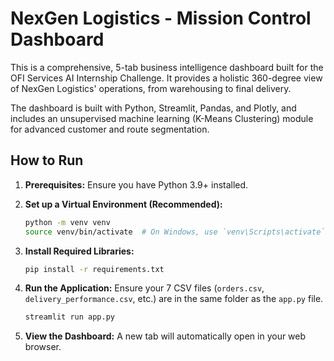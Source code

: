 # NexGen Logistics - Mission Control Dashboard

This is a comprehensive, 5-tab business intelligence dashboard built for the OFI Services AI Internship Challenge. It provides a holistic 360-degree view of NexGen Logistics' operations, from warehousing to final delivery.

The dashboard is built with Python, Streamlit, Pandas, and Plotly, and includes an unsupervised machine learning (K-Means Clustering) module for advanced customer and route segmentation.

## How to Run

1.  **Prerequisites:** Ensure you have Python 3.9+ installed.

2.  **Set up a Virtual Environment (Recommended):**
    ```bash
    python -m venv venv
    source venv/bin/activate  # On Windows, use `venv\Scripts\activate`
    ```

3.  **Install Required Libraries:**
    ```bash
    pip install -r requirements.txt
    ```

4.  **Run the Application:**
    Ensure your 7 CSV files (`orders.csv`, `delivery_performance.csv`, etc.) are in the same folder as the `app.py` file.
    ```bash
    streamlit run app.py
    ```

5.  **View the Dashboard:** A new tab will automatically open in your web browser.
